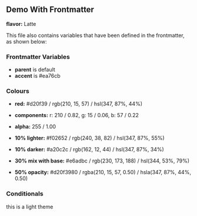 ## Demo With Frontmatter

**flavor:** Latte

This file also contains variables that have been defined in the frontmatter, as shown below:

### Frontmatter Variables

- **parent** is default
- **accent** is #ea76cb

### Colours

- **red:**                #d20f39 / rgb(210, 15, 57) / hsl(347, 87%, 44%)
- **components:**         r: 210 / 0.82, g: 15 / 0.06, b: 57 / 0.22
- **alpha:**              255 / 1.00
- **10% lighter:**        #f02652 / rgb(240, 38, 82) / hsl(347, 87%, 55%)
- **10% darker:**         #a20c2c / rgb(162, 12, 44) / hsl(347, 87%, 34%)

- **30% mix with base:**  #e6adbc / rgb(230, 173, 188) / hsl(344, 53%, 79%)

- **50% opacity:**        #d20f3980 / rgba(210, 15, 57, 0.50) / hsla(347, 87%, 44%, 0.50)

### Conditionals

this is a light theme
